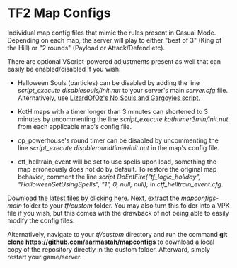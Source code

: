 # TF2 Map Configs
Individual map config files that mimic the rules present in Casual Mode. Depending on each map, the server will play to either "best of 3" (King of the Hill) or "2 rounds" (Payload or Attack/Defend etc). 

There are optional VScript-powered adjustments present as well that can easily be enabled/disabled if you wish:

- Halloween Souls (particles) can be disabled by adding the line *script_execute disablesouls/init.nut* to your server's main *server.cfg* file. Alternatively, use [LizardOfOz's No Souls and Gargoyles script.](https://tf2maps.net/downloads/no-souls-and-gargoyles.18165/updates#resource-update-52123)

- KotH maps with a timer longer than 3 minutes can shortened to 3 minutes by uncommenting the line *script_execute kothtimer3min/init.nut* from each applicable map's config file.

- cp_powerhouse's round timer can be disabled by uncommenting the line *script_execute disableroundtimer/init.nut* in the map's config file.

- ctf_helltrain_event will be set to use spells upon load, something the map erroneously does not do by default. To restore the original map behavior, comment the line *script DoEntFire("tf_logic_holiday", "HalloweenSetUsingSpells", "1", 0, null, null);* in *ctf_helltrain_event.cfg*.

[Download the latest files by clicking here.](https://github.com/aarmastah/mapconfigs/archive/refs/heads/main.zip) Next, extract the *mapconfigs-main* folder to your *tf/custom* folder. You may also turn this folder into a VPK file if you wish, but this comes with the drawback of not being able to easily modify the config files.

Alternatively, navigate to your *tf/custom* directory and run the command **git clone https://github.com/aarmastah/mapconfigs** to download a local copy of the repository directly in the custom folder. Afterward, simply restart your game/server.